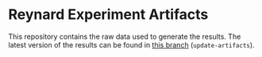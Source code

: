 # Reynard Experiment Artifacts

This repository contains the raw data used to generate the results.
The latest version of the results can be found in [this branch](https://github.com/reynard-testing/experiment-artifacts/tree/update-artifacts) (`update-artifacts`).
